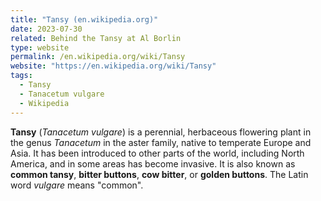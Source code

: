 ```yaml
---
title: "Tansy (en.wikipedia.org)"
date: 2023-07-30
related: Behind the Tansy at Al Borlin
type: website
permalink: /en.wikipedia.org/wiki/Tansy
website: "https://en.wikipedia.org/wiki/Tansy"
tags:
  - Tansy
  - Tanacetum vulgare
  - Wikipedia
---
```

**Tansy** (*Tanacetum vulgare*) is a perennial, herbaceous flowering plant in the genus *Tanacetum* in the aster family, native to temperate Europe and Asia. It has been introduced to other parts of the world, including North America, and in some areas has become invasive. It is also known as **common tansy**, **bitter buttons**, **cow bitter**, or **golden buttons**. The Latin word *vulgare* means "common".